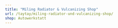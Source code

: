 ```yaml
---
title: "Miling Radiator & Vulcanizing Shop"
url: /taytay/miling-radiator-und-vulcanizing-shop/
shop: Autowerkstatt
---
```

